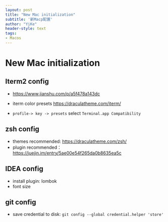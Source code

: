 ```yaml
---
layout: post
title: "New Mac initialization"
subtitle: '新Macp配置'
author: "YiKe"
header-style: text
tags:
- Macos
---
```


# New Mac initialization
## Iterm2 config
* https://www.jianshu.com/p/a5f478a143dc

* iterm color presets https://draculatheme.com/iterm/
* `profile-> key -> presets` select `Terminal.app Compatibility`

## zsh config
* themes recommended: https://draculatheme.com/zsh/  
* plugin recommended： https://juejin.im/entry/5ae00e54f265da0b8635ea5c

## IDEA config
* install plugin: lombok
* font size

## git config
* save credential to disk: `git config --global credential.helper 'store'`


